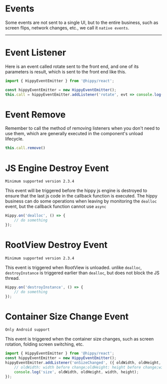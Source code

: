 # Events

Some events are not sent to a single UI, but to the entire business, such as screen flips, network changes, etc., we call it `native events`.

---

# Event Listener

Here is an event called rotate sent to the front end, and one of its parameters is result, which is sent to the front end like this.

```jsx
import { HippyEventEmitter } from '@hippy/react';

const hippyEventEmitter = new HippyEventEmitter();
this.call = hippyEventEmitter.addListener('rotate', evt => console.log(evt.result));
```

# Event Remove

Remember to call the method of removing listeners when you don't need to use them, which are generally executed in the component's unload lifecycle.

```jsx
this.call.remove()
```

# JS Engine Destroy Event

`Minimum supported version 2.3.4`

This event will be triggered before the hippy js engine is destroyed to ensure that the last js code in the callback function is executed. The hippy business can do some operations when leaving by monitoring the `dealloc` event, but the callback function cannot use `async`

```jsx
Hippy.on('dealloc', () => {
    // do something
});
```

# RootView Destroy Event

`Minimum supported version 2.3.4`

This event is triggered when RootView is unloaded. unlike `dealloc`,  `destroyInstance` is triggered earlier than `dealloc`, but does not block the JS thread.

```jsx
Hippy.on('destroyInstance', () => {
    // do something
});
```

# Container Size Change Event

`Only Android support`

This event is triggered when the container size changes, such as screen rotation, folding screen switching, etc.

```jsx
import { HippyEventEmitter } from '@hippy/react';
const hippyEventEmitter = new HippyEventEmitter();
hippyEventEmitter.addListener('onSizeChanged', ({ oldWidth, oldHeight, width, height }) => {
    // oldWidth: width before change;oldHeight: height before change;width: width after change; height: height after change
    console.log('size', oldWidth, oldHeight, width, height);
});
```
